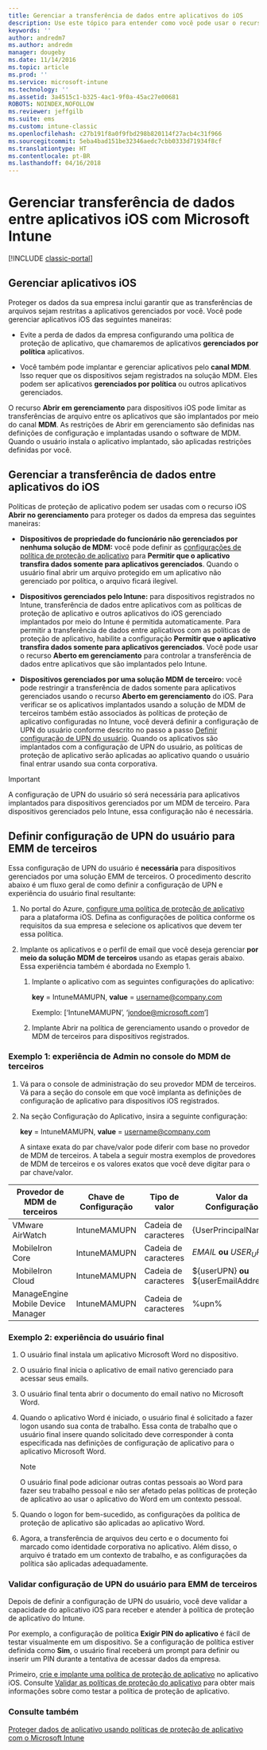 ```yaml
---
title: Gerenciar a transferência de dados entre aplicativos do iOS
description: Use este tópico para entender como você pode usar o recurso Open in do iOS e as políticas de gerenciamento de aplicativo móvel para gerenciar transferências de dados entre aplicativos.
keywords: ''
author: andredm7
ms.author: andredm
manager: dougeby
ms.date: 11/14/2016
ms.topic: article
ms.prod: ''
ms.service: microsoft-intune
ms.technology: ''
ms.assetid: 3a4515c1-b325-4ac1-9f0a-45ac27e00681
ROBOTS: NOINDEX,NOFOLLOW
ms.reviewer: jeffgilb
ms.suite: ems
ms.custom: intune-classic
ms.openlocfilehash: c27b191f8a0f9fbd298b820114f27acb4c31f966
ms.sourcegitcommit: 5eba4bad151be32346aedc7cbb0333d71934f8cf
ms.translationtype: HT
ms.contentlocale: pt-BR
ms.lasthandoff: 04/16/2018
---
```

# <a name="manage-data-transfer-between-ios-apps-with-microsoft-intune"></a>Gerenciar transferência de dados entre aplicativos iOS com Microsoft Intune

[!INCLUDE [classic-portal](../includes/classic-portal.md)]

## <a name="manage-ios-apps"></a>Gerenciar aplicativos iOS
Proteger os dados da sua empresa inclui garantir que as transferências de arquivos sejam restritas a aplicativos gerenciados por você.  Você pode gerenciar aplicativos iOS das seguintes maneiras:

-   Evite a perda de dados da empresa configurando uma política de proteção de aplicativo, que chamaremos de aplicativos **gerenciados por política** aplicativos.

-   Você também pode implantar e gerenciar aplicativos pelo **canal MDM**.  Isso requer que os dispositivos sejam registrados na solução MDM. Eles podem ser aplicativos **gerenciados por política** ou outros aplicativos gerenciados.

O recurso **Abrir em gerenciamento** para dispositivos iOS pode limitar as transferências de arquivo entre os aplicativos que são implantados por meio do canal **MDM**. As restrições de Abrir em gerenciamento são definidas nas definições de configuração e implantadas usando o software de MDM.  Quando o usuário instala o aplicativo implantado, são aplicadas restrições definidas por você.

##  <a name="manage-data-transfer-between-ios-apps"></a>Gerenciar a transferência de dados entre aplicativos do iOS
Políticas de proteção de aplicativo podem ser usadas com o recurso iOS **Abrir no gerenciamento** para proteger os dados da empresa das seguintes maneiras:

-   **Dispositivos de propriedade do funcionário não gerenciados por nenhuma solução de MDM:** você pode definir as [configurações de política de proteção de aplicativo](create-and-deploy-mobile-app-management-policies-with-microsoft-intune.md) para **Permitir que o aplicativo transfira dados somente para aplicativos gerenciados**. Quando o usuário final abrir um arquivo protegido em um aplicativo não gerenciado por política, o arquivo ficará ilegível.

-   **Dispositivos gerenciados pelo Intune:** para dispositivos registrados no Intune, transferência de dados entre aplicativos com as políticas de proteção de aplicativo e outros aplicativos do iOS gerenciado implantados por meio do Intune é permitida automaticamente. Para permitir a transferência de dados entre aplicativos com as políticas de proteção de aplicativo, habilite a configuração **Permitir que o aplicativo transfira dados somente para aplicativos gerenciados**. Você pode usar o recurso **Aberto em gerenciamento** para controlar a transferência de dados entre aplicativos que são implantados pelo Intune.   

-   **Dispositivos gerenciados por uma solução MDM de terceiro:** você pode restringir a transferência de dados somente para aplicativos gerenciados usando o recurso **Aberto em gerenciamento** do iOS.
Para verificar se os aplicativos implantados usando a solução de MDM de terceiros também estão associados às políticas de proteção de aplicativo configuradas no Intune, você deverá definir a configuração de UPN do usuário conforme descrito no passo a passo [Definir configuração de UPN do usuário](#configure-user-upn-setting-for-third-party-emm).  Quando os aplicativos são implantados com a configuração de UPN do usuário, as políticas de proteção de aplicativo serão aplicadas ao aplicativo quando o usuário final entrar usando sua conta corporativa.

> [!IMPORTANT]
> A configuração de UPN do usuário só será necessária para aplicativos implantados para dispositivos gerenciados por um MDM de terceiro.  Para dispositivos gerenciados pelo Intune, essa configuração não é necessária.

## <a name="configure-user-upn-setting-for-third-party-emm"></a>Definir configuração de UPN do usuário para EMM de terceiros
Essa configuração de UPN do usuário é **necessária** para dispositivos gerenciados por uma solução EMM de terceiros. O procedimento descrito abaixo é um fluxo geral de como definir a configuração de UPN e experiência do usuário final resultante:


1. No portal do Azure, [configure uma política de proteção de aplicativo](create-and-deploy-mobile-app-management-policies-with-microsoft-intune.md) para a plataforma iOS. Defina as configurações de política conforme os requisitos da sua empresa e selecione os aplicativos que devem ter essa política.

2. Implante os aplicativos e o perfil de email que você deseja gerenciar **por meio da solução MDM de terceiros** usando as etapas gerais abaixo. Essa experiência também é abordada no Exemplo 1.

   1. Implante o aplicativo com as seguintes configurações do aplicativo:

      **key** = IntuneMAMUPN,  **value** = <username@company.com>

      Exemplo: [‘IntuneMAMUPN’, ‘jondoe@microsoft.com’]

   2. Implante Abrir na política de gerenciamento usando o provedor de MDM de terceiros para dispositivos registrados.


### <a name="example-1-admin-experience-in-third-party-mdm-console"></a>Exemplo 1: experiência de Admin no console do MDM de terceiros

1. Vá para o console de administração do seu provedor MDM de terceiros. Vá para a seção do console em que você implanta as definições de configuração de aplicativo para dispositivos iOS registrados.

2. Na seção Configuração do Aplicativo, insira a seguinte configuração:

   **key** = IntuneMAMUPN,  **value** = <username@company.com>

   A sintaxe exata do par chave/valor pode diferir com base no provedor de MDM de terceiros. A tabela a seguir mostra exemplos de provedores de MDM de terceiros e os valores exatos que você deve digitar para o par chave/valor.

|Provedor de MDM de terceiros| Chave de Configuração | Tipo de valor | Valor da Configuração|
| ------- | ---- | ---- | ---- |
| VMware AirWatch | IntuneMAMUPN | Cadeia de caracteres | {UserPrincipalName}|
| MobileIron Core | IntuneMAMUPN | Cadeia de caracteres | $EMAIL$ **ou** $USER_UPN$ |
| MobileIron Cloud | IntuneMAMUPN | Cadeia de caracteres | ${userUPN} **ou** ${userEmailAddress} |
| ManageEngine Mobile Device Manager | IntuneMAMUPN | Cadeia de caracteres | %upn% |

### <a name="example-2-end-user-experience"></a>Exemplo 2: experiência do usuário final

1.  O usuário final instala um aplicativo Microsoft Word no dispositivo.

2.  O usuário final inicia o aplicativo de email nativo gerenciado para acessar seus emails.

3.  O usuário final tenta abrir o documento do email nativo no Microsoft Word.

4.  Quando o aplicativo Word é iniciado, o usuário final é solicitado a fazer logon usando sua conta de trabalho.  Essa conta de trabalho que o usuário final insere quando solicitado deve corresponder à conta especificada nas definições de configuração de aplicativo para o aplicativo Microsoft Word.

    > [!NOTE]
    > O usuário final pode adicionar outras contas pessoais ao Word para fazer seu trabalho pessoal e não ser afetado pelas políticas de proteção de aplicativo ao usar o aplicativo do Word em um contexto pessoal.

5.  Quando o logon for bem-sucedido, as configurações da política de proteção de aplicativo são aplicadas ao aplicativo Word.

6.  Agora, a transferência de arquivos deu certo e o documento foi marcado como identidade corporativa no aplicativo. Além disso, o arquivo é tratado em um contexto de trabalho, e as configurações da política são aplicadas adequadamente.

### <a name="validate-user-upn-setting-for-third-party-emm"></a>Validar configuração de UPN do usuário para EMM de terceiros

Depois de definir a configuração de UPN do usuário, você deve validar a capacidade do aplicativo iOS para receber e atender à política de proteção de aplicativo do Intune.

Por exemplo, a configuração de política **Exigir PIN do aplicativo** é fácil de testar visualmente em um dispositivo. Se a configuração de política estiver definida como **Sim**, o usuário final receberá um prompt para definir ou inserir um PIN durante a tentativa de acessar dados da empresa.

Primeiro, [crie e implante uma política de proteção de aplicativo](create-and-deploy-mobile-app-management-policies-with-microsoft-intune.md) no aplicativo iOS. Consulte [Validar as políticas de proteção do aplicativo](validate-mobile-application-management.md) para obter mais informações sobre como testar a política de proteção de aplicativo.



### <a name="see-also"></a>Consulte também
[Proteger dados de aplicativo usando políticas de proteção de aplicativo com o Microsoft Intune](protect-app-data-using-mobile-app-management-policies-with-microsoft-intune.md)
